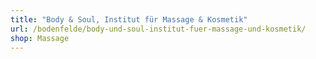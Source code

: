 ```yaml
---
title: "Body & Soul, Institut für Massage & Kosmetik"
url: /bodenfelde/body-und-soul-institut-fuer-massage-und-kosmetik/
shop: Massage
---
```

